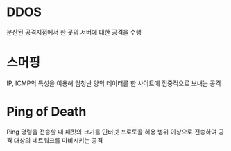 # DDOS

분산된 공격지점에서 한 곳의 서버에 대한 공격을 수행

# 스머핑

IP, ICMP의 특성을 이용해 엄청난 양의 데이터를 한 사이트에 집중적으로 보내는 공격

# Ping of Death

Ping 명령을 전송할 때 패킷의 크기를 인터넷 프로토콜 허용 범위 이상으로 전송하여 공격 대상의 네트워크를 마비시키는 공격
